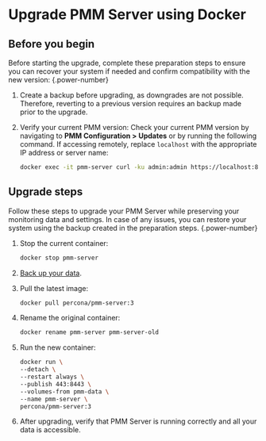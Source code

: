 # Upgrade PMM Server using Docker

## Before you begin

Before starting the upgrade, complete these preparation steps to ensure you can recover your system if needed and confirm compatibility with the new version:
{.power-number}

1. Create a backup before upgrading, as downgrades are not possible. Therefore, reverting to a previous version requires an backup made prior to the upgrade.

2. Verify your current PMM version: Check your current PMM version by navigating to **PMM Configuration > Updates** or by running the following command. If accessing remotely, replace `localhost` with the appropriate IP address or server name:

    ```sh
   docker exec -it pmm-server curl -ku admin:admin https://localhost:8443/v1/version
    ```

## Upgrade steps

Follow these steps to upgrade your PMM Server while preserving your monitoring data and settings. In case of any issues, you can restore your system using the backup created in the preparation steps.
{.power-number}

1. Stop the current container:

   ```sh
   docker stop pmm-server
   ```

2. [Back up your data](../install-pmm/install-pmm-server/baremetal/docker/backup_container.md).

3. Pull the latest image:

   ```sh
   docker pull percona/pmm-server:3
   ```
4. Rename the original container:

   ```sh
   docker rename pmm-server pmm-server-old
   ```

5. Run the new container:

   ```sh
   docker run \
   --detach \
   --restart always \
   --publish 443:8443 \
   --volumes-from pmm-data \
   --name pmm-server \
   percona/pmm-server:3
   ```

6. After upgrading, verify that PMM Server is running correctly and all your data is accessible.